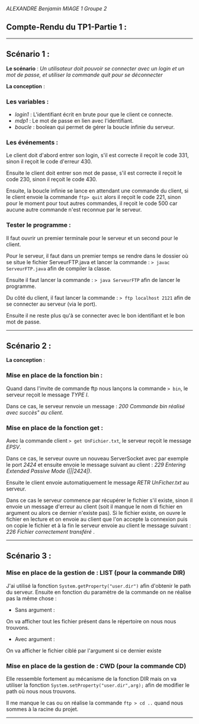 *ALEXANDRE Benjamin*
*MIAGE 1*
*Groupe 2*

## Compte-Rendu du TP1-Partie 1 : 

---

## Scénario 1 : 

**Le scénario** : *Un utilisateur doit pouvoir se connecter avec un login et un mot de passe, et utiliser la commande quit pour se déconnecter* 

**La conception** : 

### Les variables : 

- *login1* : L'identifiant écrit en brute pour que le client ce connecte.
- *mdp1* : Le mot de passe en lien avec l'identifiant.
- *boucle* : boolean qui permet de gérer la boucle infinie du serveur.

### Les événements : 

Le client doit d'abord entrer son login, s'il est correcte il reçoit le code 331, sinon il reçoit le code d'erreur 430.

Ensuite le client doit entrer son mot de passe, s'il est correcte il reçoit le code 230, sinon il reçoit le code 430.

Ensuite, la boucle infinie se lance en attendant une commande du client, si le client envoie la commande  `ftp> quit` alors il reçoit le code 221, sinon pour le moment pour tout autres commandes, il reçoit le code 500 car aucune autre commande n'est reconnue par le serveur.

### Tester le programme :

Il faut ouvrir un premier terminale pour le serveur et un second pour le client.

Pour le serveur, il faut dans un premier temps se rendre dans le dossier où se situe le fichier ServeurFTP.java et lancer la commande : `> javac ServeurFTP.java`  afin de compiler la classe.

Ensuite il faut lancer la commande : `> java ServeurFTP` afin de lancer le programme. 

Du côté du client, il faut lancer la commande : `> ftp localhost 2121` afin de se connecter au serveur (via le port).

Ensuite il ne reste plus qu'à se connecter avec le bon identifiant et le bon mot de passe.

---

## Scénario 2 : 

**La conception** :

### Mise en place de la fonction bin :

Quand dans l'invite de commande ftp nous lançons la commande `> bin`, le serveur reçoit le message *TYPE I*.

Dans ce cas, le serveur renvoie un message : *200 Commande bin réalisé avec succès" au client*.

### Mise en place de la fonction get :

Avec la commande client `> get UnFichier.txt`, le serveur reçoit le message *EPSV*.

Dans ce cas, le serveur ouvre un nouveau ServerSocket avec par exemple le port *2424* et ensuite envoie le message suivant au client : *229 Entering Extended Passive Mode (|||2424|)*.

Ensuite le client envoie automatiquement le message *RETR UnFicher.txt* au serveur.

Dans ce cas le serveur commence par récupérer le fichier s'il existe, sinon il envoie un message d'erreur au client (soit il manque le nom di fichier en argument ou alors ce dernier n'existe pas).
Si le fichier existe, on ouvre le fichier en lecture et on envoie au client que l'on accepte la connexion puis on copie le fichier et à la fin le serveur envoie au client le message suivant : *226 Fichier correctement transféré* .

---

## Scénario 3 : 


### Mise en place de la gestion de : LIST (pour la commande DIR)

J'ai utilisé la fonction `System.getProperty("user.dir")` afin d'obtenir le path du serveur.
Ensuite en fonction du paramètre de la commande on ne réalise pas la même chose : 

* Sans argument : 

On va afficher tout les fichier présent dans le répertoire on nous nous trouvons.

* Avec argument : 

On va afficher le fichier ciblé par l'argument si ce dernier existe 

### Mise en place de la gestion de : CWD (pour la commande CD)

Elle ressemble fortement au mécanisme de la fonction DIR mais on va utiliser la fonction `System.setProperty("user.dir",arg);` afin de modifier le path où nous nous trouvons.

Il me manque le cas ou on réalise la commande `ftp > cd ..` quand nous sommes à la racine du projet.

---